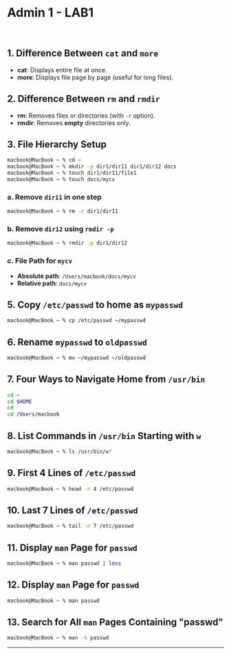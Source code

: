 # Admin 1 - LAB1


<br>

## 1. Difference Between `cat` and `more`

- **cat**: Displays entire file at once.
- **more**: Displays file page by page (useful for long files).


## 2. Difference Between `rm` and `rmdir` 

- **rm**: Removes files or directories (with `-r` option).
- **rmdir**: Removes **empty** directories only.


## 3. File Hierarchy Setup

```bash
macbook@MacBook ~ % cd ~
macbook@MacBook ~ % mkdir -p dir1/dir11 dir1/dir12 docs
macbook@MacBook ~ % touch dir1/dir11/file1
macbook@MacBook ~ % touch docs/mycv
```

### a. Remove `dir11` in one step
```bash
macbook@MacBook ~ % rm -r dir1/dir11
```

### b. Remove `dir12` using `rmdir -p`
```bash
macbook@MacBook ~ % rmdir -p dir1/dir12
```

### c. File Path for `mycv`
- **Absolute path**: `/Users/macbook/docs/mycv`
- **Relative path**: `docs/mycv`



## 5. Copy `/etc/passwd` to home as `mypasswd`

```bash
macbook@MacBook ~ % cp /etc/passwd ~/mypasswd
```



## 6. Rename `mypasswd` to `oldpasswd`

```bash
macbook@MacBook ~ % mv ~/mypasswd ~/oldpasswd
```



## 7. Four Ways to Navigate Home from `/usr/bin`

```bash
cd ~
cd $HOME
cd
cd /Users/macbook
```


## 8. List Commands in `/usr/bin` Starting with `w`

```bash
macbook@MacBook ~ % ls /usr/bin/w*
```



## 9. First 4 Lines of `/etc/passwd`

```bash
macbook@MacBook ~ % head -n 4 /etc/passwd
```



## 10. Last 7 Lines of `/etc/passwd`

```bash
macbook@MacBook ~ % tail -n 7 /etc/passwd
```



## 11. Display `man` Page for `passwd` 

```bash
macbook@MacBook ~ % man passwd | less
```



## 12. Display `man` Page for `passwd` 

```bash
macbook@MacBook ~ % man passwd
```



## 13. Search for All `man` Pages Containing "passwd"

```bash
macbook@MacBook ~ % man -k passwd
```

---
